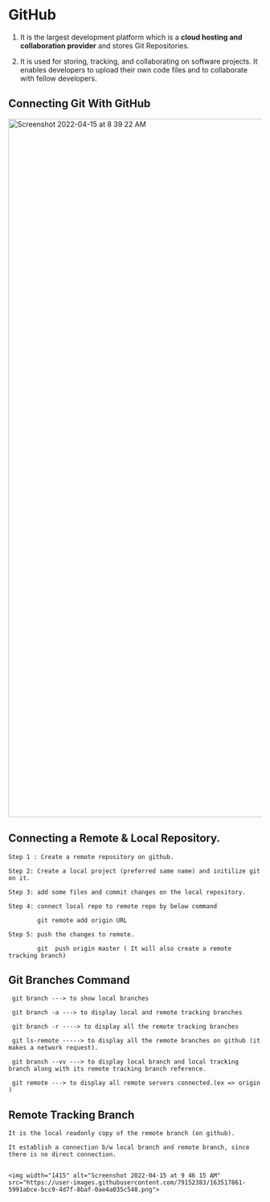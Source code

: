 # GitHub
 
1. It is the largest development platform which is a **cloud hosting and collaboration provider** and stores Git Repositories.
 
2. It is used for storing, tracking, and collaborating on software projects. It enables developers to upload their own code files and to collaborate with fellow developers.

## Connecting Git With GitHub
 
<img width="1388" alt="Screenshot 2022-04-15 at 8 39 22 AM" src="https://user-images.githubusercontent.com/79152383/163512103-950dfbcc-81a5-4c0c-a399-502f2f88f8f3.png">

## Connecting a Remote & Local Repository.

    Step 1 : Create a remote repository on github.

    Step 2: Create a local project (preferred same name) and initilize git on it.

    Step 3: add some files and commit changes on the local repository.

    Step 4: connect local repo to remote repo by below command

            git remote add origin URL

    Step 5: push the changes to remote.

            git  push origin master ( It will also create a remote tracking branch)
            
            
            
 ## Git Branches Command 
 
 
     git branch ---> to show local branches
     
     git branch -a ---> to display local and remote tracking branches
     
     git branch -r ----> to display all the remote tracking branches
     
     git ls-remote -----> to display all the remote branches on github (it makes a network request).
     
     git branch --vv ---> to display local branch and local tracking branch along with its remote tracking branch reference.
     
     git remote ---> to display all remote servers connected.(ex => origin )
     
     
## Remote Tracking Branch

    It is the local readonly copy of the remote branch (on github).
    
    It establish a connection b/w local branch and remote branch, since there is no direct connection.
    
    
    <img width="1415" alt="Screenshot 2022-04-15 at 9 46 15 AM" src="https://user-images.githubusercontent.com/79152383/163517861-5991abce-bcc9-4d7f-8baf-0ae4a035c548.png">


